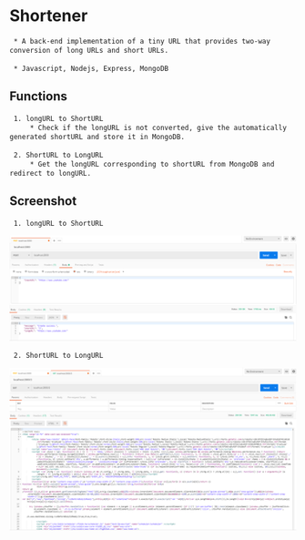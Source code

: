 # Shortener
     * A back-end implementation of a tiny URL that provides two-way conversion of long URLs and short URLs.  
 
     * Javascript, Nodejs, Express, MongoDB
  
## Functions
     1. longURL to ShortURL
         * Check if the longURL is not converted, give the automatically generated shortURL and store it in MongoDB.  
         
     2. ShortURL to LongURL
         * Get the longURL corresponding to shortURL from MongoDB and redirect to longURL.

## Screenshot
     1. longURL to ShortURL
![](https://github.com/r03921081/Shortener/blob/master/Images/post.PNG)

     2. ShortURL to LongURL
![](https://github.com/r03921081/Shortener/blob/master/Images/get.PNG)
